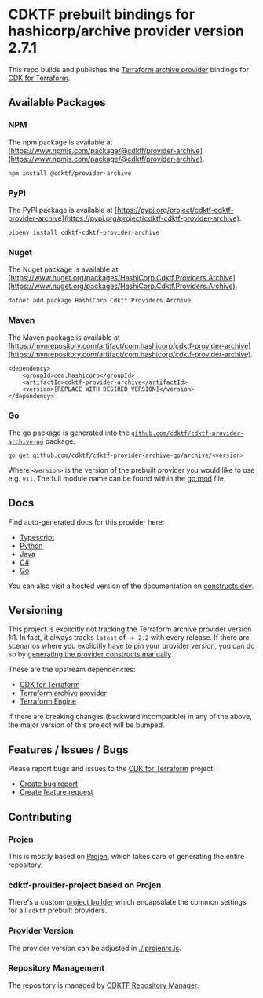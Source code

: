 # CDKTF prebuilt bindings for hashicorp/archive provider version 2.7.1

This repo builds and publishes the [Terraform archive provider](https://registry.terraform.io/providers/hashicorp/archive/2.7.1/docs) bindings for [CDK for Terraform](https://cdk.tf).

## Available Packages

### NPM

The npm package is available at [https://www.npmjs.com/package/@cdktf/provider-archive](https://www.npmjs.com/package/@cdktf/provider-archive).

`npm install @cdktf/provider-archive`

### PyPI

The PyPI package is available at [https://pypi.org/project/cdktf-cdktf-provider-archive](https://pypi.org/project/cdktf-cdktf-provider-archive).

`pipenv install cdktf-cdktf-provider-archive`

### Nuget

The Nuget package is available at [https://www.nuget.org/packages/HashiCorp.Cdktf.Providers.Archive](https://www.nuget.org/packages/HashiCorp.Cdktf.Providers.Archive).

`dotnet add package HashiCorp.Cdktf.Providers.Archive`

### Maven

The Maven package is available at [https://mvnrepository.com/artifact/com.hashicorp/cdktf-provider-archive](https://mvnrepository.com/artifact/com.hashicorp/cdktf-provider-archive).

```
<dependency>
    <groupId>com.hashicorp</groupId>
    <artifactId>cdktf-provider-archive</artifactId>
    <version>[REPLACE WITH DESIRED VERSION]</version>
</dependency>
```

### Go

The go package is generated into the [`github.com/cdktf/cdktf-provider-archive-go`](https://github.com/cdktf/cdktf-provider-archive-go) package.

`go get github.com/cdktf/cdktf-provider-archive-go/archive/<version>`

Where `<version>` is the version of the prebuilt provider you would like to use e.g. `v11`. The full module name can be found
within the [go.mod](https://github.com/cdktf/cdktf-provider-archive-go/blob/main/archive/go.mod#L1) file.

## Docs

Find auto-generated docs for this provider here:

* [Typescript](./docs/API.typescript.md)
* [Python](./docs/API.python.md)
* [Java](./docs/API.java.md)
* [C#](./docs/API.csharp.md)
* [Go](./docs/API.go.md)

You can also visit a hosted version of the documentation on [constructs.dev](https://constructs.dev/packages/@cdktf/provider-archive).

## Versioning

This project is explicitly not tracking the Terraform archive provider version 1:1. In fact, it always tracks `latest` of `~> 2.2` with every release. If there are scenarios where you explicitly have to pin your provider version, you can do so by [generating the provider constructs manually](https://cdk.tf/imports).

These are the upstream dependencies:

* [CDK for Terraform](https://cdk.tf)
* [Terraform archive provider](https://registry.terraform.io/providers/hashicorp/archive/2.7.1)
* [Terraform Engine](https://terraform.io)

If there are breaking changes (backward incompatible) in any of the above, the major version of this project will be bumped.

## Features / Issues / Bugs

Please report bugs and issues to the [CDK for Terraform](https://cdk.tf) project:

* [Create bug report](https://cdk.tf/bug)
* [Create feature request](https://cdk.tf/feature)

## Contributing

### Projen

This is mostly based on [Projen](https://github.com/projen/projen), which takes care of generating the entire repository.

### cdktf-provider-project based on Projen

There's a custom [project builder](https://github.com/cdktf/cdktf-provider-project) which encapsulate the common settings for all `cdktf` prebuilt providers.

### Provider Version

The provider version can be adjusted in [./.projenrc.js](./.projenrc.js).

### Repository Management

The repository is managed by [CDKTF Repository Manager](https://github.com/cdktf/cdktf-repository-manager/).
